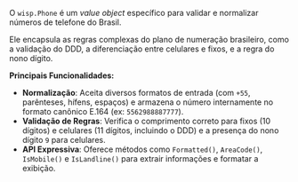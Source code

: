 O `wisp.Phone` é um *value object* específico para validar e normalizar números de telefone do Brasil.

Ele encapsula as regras complexas do plano de numeração brasileiro, como a validação do DDD, a diferenciação entre celulares e fixos, e a regra do nono dígito.

**Principais Funcionalidades:**

* **Normalização**: Aceita diversos formatos de entrada (com `+55`, parênteses, hífens, espaços) e armazena o número internamente no formato canônico E.164 (ex: `5562988887777`).
* **Validação de Regras**: Verifica o comprimento correto para fixos (10 dígitos) e celulares (11 dígitos, incluindo o DDD) e a presença do nono dígito `9` para celulares.
* **API Expressiva**: Oferece métodos como `Formatted()`, `AreaCode()`, `IsMobile()` e `IsLandline()` para extrair informações e formatar a exibição.
